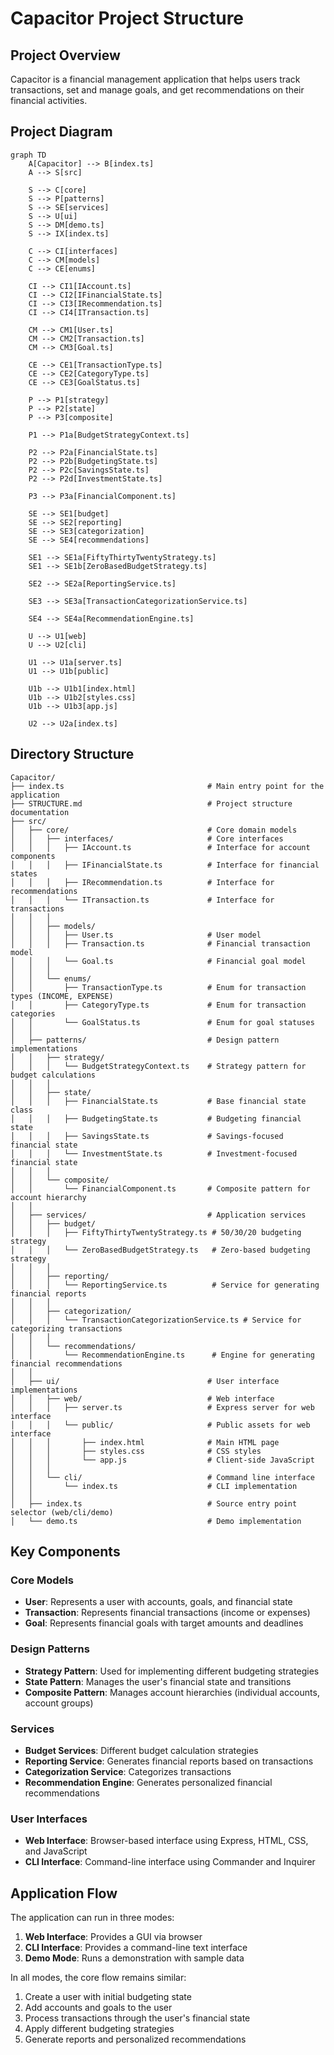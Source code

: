 # Capacitor Project Structure

## Project Overview
Capacitor is a financial management application that helps users track transactions, set and manage goals, and get recommendations on their financial activities.

## Project Diagram
```mermaid
graph TD
    A[Capacitor] --> B[index.ts]
    A --> S[src]
    
    S --> C[core]
    S --> P[patterns]
    S --> SE[services]
    S --> U[ui]
    S --> DM[demo.ts]
    S --> IX[index.ts]
    
    C --> CI[interfaces]
    C --> CM[models]
    C --> CE[enums]
    
    CI --> CI1[IAccount.ts]
    CI --> CI2[IFinancialState.ts]
    CI --> CI3[IRecommendation.ts]
    CI --> CI4[ITransaction.ts]
    
    CM --> CM1[User.ts]
    CM --> CM2[Transaction.ts]
    CM --> CM3[Goal.ts]
    
    CE --> CE1[TransactionType.ts]
    CE --> CE2[CategoryType.ts]
    CE --> CE3[GoalStatus.ts]
    
    P --> P1[strategy]
    P --> P2[state]
    P --> P3[composite]
    
    P1 --> P1a[BudgetStrategyContext.ts]
    
    P2 --> P2a[FinancialState.ts]
    P2 --> P2b[BudgetingState.ts]
    P2 --> P2c[SavingsState.ts]
    P2 --> P2d[InvestmentState.ts]
    
    P3 --> P3a[FinancialComponent.ts]
    
    SE --> SE1[budget]
    SE --> SE2[reporting]
    SE --> SE3[categorization]
    SE --> SE4[recommendations]
    
    SE1 --> SE1a[FiftyThirtyTwentyStrategy.ts]
    SE1 --> SE1b[ZeroBasedBudgetStrategy.ts]
    
    SE2 --> SE2a[ReportingService.ts]
    
    SE3 --> SE3a[TransactionCategorizationService.ts]
    
    SE4 --> SE4a[RecommendationEngine.ts]
    
    U --> U1[web]
    U --> U2[cli]
    
    U1 --> U1a[server.ts]
    U1 --> U1b[public]
    
    U1b --> U1b1[index.html]
    U1b --> U1b2[styles.css]
    U1b --> U1b3[app.js]
    
    U2 --> U2a[index.ts]
```

## Directory Structure

```
Capacitor/
├── index.ts                                # Main entry point for the application
├── STRUCTURE.md                            # Project structure documentation
├── src/
│   ├── core/                               # Core domain models
│   │   ├── interfaces/                     # Core interfaces
│   │   │   ├── IAccount.ts                 # Interface for account components
│   │   │   ├── IFinancialState.ts          # Interface for financial states
│   │   │   ├── IRecommendation.ts          # Interface for recommendations
│   │   │   └── ITransaction.ts             # Interface for transactions
│   │   │
│   │   ├── models/
│   │   │   ├── User.ts                     # User model
│   │   │   ├── Transaction.ts              # Financial transaction model
│   │   │   └── Goal.ts                     # Financial goal model
│   │   │
│   │   └── enums/
│   │       ├── TransactionType.ts          # Enum for transaction types (INCOME, EXPENSE)
│   │       ├── CategoryType.ts             # Enum for transaction categories
│   │       └── GoalStatus.ts               # Enum for goal statuses
│   │
│   ├── patterns/                           # Design pattern implementations
│   │   ├── strategy/
│   │   │   └── BudgetStrategyContext.ts    # Strategy pattern for budget calculations
│   │   │
│   │   ├── state/
│   │   │   ├── FinancialState.ts           # Base financial state class
│   │   │   ├── BudgetingState.ts           # Budgeting financial state
│   │   │   ├── SavingsState.ts             # Savings-focused financial state
│   │   │   └── InvestmentState.ts          # Investment-focused financial state
│   │   │
│   │   └── composite/
│   │       └── FinancialComponent.ts       # Composite pattern for account hierarchy
│   │
│   ├── services/                           # Application services
│   │   ├── budget/
│   │   │   ├── FiftyThirtyTwentyStrategy.ts # 50/30/20 budgeting strategy
│   │   │   └── ZeroBasedBudgetStrategy.ts   # Zero-based budgeting strategy
│   │   │
│   │   ├── reporting/
│   │   │   └── ReportingService.ts          # Service for generating financial reports
│   │   │
│   │   ├── categorization/
│   │   │   └── TransactionCategorizationService.ts # Service for categorizing transactions
│   │   │
│   │   └── recommendations/
│   │       └── RecommendationEngine.ts      # Engine for generating financial recommendations
│   │
│   ├── ui/                                 # User interface implementations
│   │   ├── web/                            # Web interface
│   │   │   ├── server.ts                   # Express server for web interface
│   │   │   └── public/                     # Public assets for web interface
│   │   │       ├── index.html              # Main HTML page
│   │   │       ├── styles.css              # CSS styles
│   │   │       └── app.js                  # Client-side JavaScript
│   │   │
│   │   └── cli/                            # Command line interface
│   │       └── index.ts                    # CLI implementation
│   │
│   ├── index.ts                            # Source entry point selector (web/cli/demo)
│   └── demo.ts                             # Demo implementation
```

## Key Components

### Core Models
- **User**: Represents a user with accounts, goals, and financial state
- **Transaction**: Represents financial transactions (income or expenses)
- **Goal**: Represents financial goals with target amounts and deadlines

### Design Patterns
- **Strategy Pattern**: Used for implementing different budgeting strategies
- **State Pattern**: Manages the user's financial state and transitions
- **Composite Pattern**: Manages account hierarchies (individual accounts, account groups)

### Services
- **Budget Services**: Different budget calculation strategies
- **Reporting Service**: Generates financial reports based on transactions
- **Categorization Service**: Categorizes transactions
- **Recommendation Engine**: Generates personalized financial recommendations

### User Interfaces
- **Web Interface**: Browser-based interface using Express, HTML, CSS, and JavaScript
- **CLI Interface**: Command-line interface using Commander and Inquirer

## Application Flow
The application can run in three modes:
1. **Web Interface**: Provides a GUI via browser
2. **CLI Interface**: Provides a command-line text interface
3. **Demo Mode**: Runs a demonstration with sample data

In all modes, the core flow remains similar:
1. Create a user with initial budgeting state
2. Add accounts and goals to the user
3. Process transactions through the user's financial state
4. Apply different budgeting strategies
5. Generate reports and personalized recommendations
